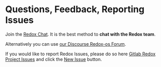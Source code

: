 # Questions, Feedback, Reporting Issues 

Join the [Redox Chat](./ch13-01-chat.md).  It is the best method to **chat with the Redox team**.

Alternatively you can use [our Discourse Redox-os Forum].

If you would like to report Redox Issues, please do so here [Gitlab Redox Project Issues] and click the [New Issue] button.

[our Discourse Redox-os Forum]: https://discourse.redox-os.org/
[Gitlab Redox Project Issues]: https://gitlab.redox-os.org/redox-os/redox/-/issues
[New Issue]: https://gitlab.redox-os.org/redox-os/redox/-/issues/new?issue%5Bassignee_id%5D=&issue%5Bmilestone_id%5D=
